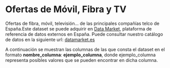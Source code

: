 # Ofertas de Móvil, Fibra y TV

Ofertas de fibra, móvil, televisión... de las principales compañías telco de España.Este dataset se puede adquirir en [Data Market](https://datamarket.es/#ofertas-de-movil,-fibra-y-tv-dataset), plataforma de referencia de datos externos en España. Puede consultar nuestro catálogo de datos en la siguiente url: [datamarket.es](https://datamarket.es/)

A continuación se muestran las columnas de las que consta el dataset en el formato __nombre_columna__: __ejemplo_columna__, donde ejemplo_columna representa posibles valores que se pueden encontrar en dicha columna.
